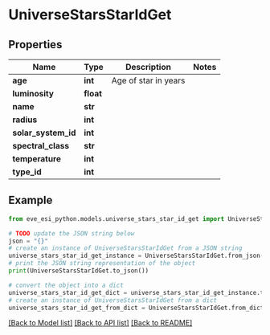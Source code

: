 # UniverseStarsStarIdGet


## Properties

Name | Type | Description | Notes
------------ | ------------- | ------------- | -------------
**age** | **int** | Age of star in years | 
**luminosity** | **float** |  | 
**name** | **str** |  | 
**radius** | **int** |  | 
**solar_system_id** | **int** |  | 
**spectral_class** | **str** |  | 
**temperature** | **int** |  | 
**type_id** | **int** |  | 

## Example

```python
from eve_esi_python.models.universe_stars_star_id_get import UniverseStarsStarIdGet

# TODO update the JSON string below
json = "{}"
# create an instance of UniverseStarsStarIdGet from a JSON string
universe_stars_star_id_get_instance = UniverseStarsStarIdGet.from_json(json)
# print the JSON string representation of the object
print(UniverseStarsStarIdGet.to_json())

# convert the object into a dict
universe_stars_star_id_get_dict = universe_stars_star_id_get_instance.to_dict()
# create an instance of UniverseStarsStarIdGet from a dict
universe_stars_star_id_get_from_dict = UniverseStarsStarIdGet.from_dict(universe_stars_star_id_get_dict)
```
[[Back to Model list]](../README.md#documentation-for-models) [[Back to API list]](../README.md#documentation-for-api-endpoints) [[Back to README]](../README.md)


